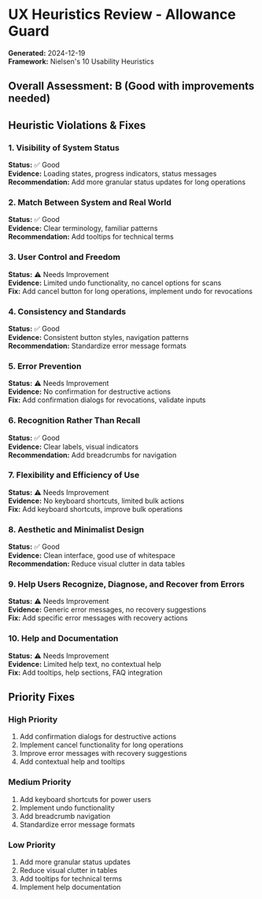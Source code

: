 # UX Heuristics Review - Allowance Guard

**Generated:** 2024-12-19  
**Framework:** Nielsen's 10 Usability Heuristics

## Overall Assessment: B (Good with improvements needed)

## Heuristic Violations & Fixes

### 1. Visibility of System Status
**Status:** ✅ Good  
**Evidence:** Loading states, progress indicators, status messages  
**Recommendation:** Add more granular status updates for long operations

### 2. Match Between System and Real World
**Status:** ✅ Good  
**Evidence:** Clear terminology, familiar patterns  
**Recommendation:** Add tooltips for technical terms

### 3. User Control and Freedom
**Status:** ⚠️ Needs Improvement  
**Evidence:** Limited undo functionality, no cancel options for scans  
**Fix:** Add cancel button for long operations, implement undo for revocations

### 4. Consistency and Standards
**Status:** ✅ Good  
**Evidence:** Consistent button styles, navigation patterns  
**Recommendation:** Standardize error message formats

### 5. Error Prevention
**Status:** ⚠️ Needs Improvement  
**Evidence:** No confirmation for destructive actions  
**Fix:** Add confirmation dialogs for revocations, validate inputs

### 6. Recognition Rather Than Recall
**Status:** ✅ Good  
**Evidence:** Clear labels, visual indicators  
**Recommendation:** Add breadcrumbs for navigation

### 7. Flexibility and Efficiency of Use
**Status:** ⚠️ Needs Improvement  
**Evidence:** No keyboard shortcuts, limited bulk actions  
**Fix:** Add keyboard shortcuts, improve bulk operations

### 8. Aesthetic and Minimalist Design
**Status:** ✅ Good  
**Evidence:** Clean interface, good use of whitespace  
**Recommendation:** Reduce visual clutter in data tables

### 9. Help Users Recognize, Diagnose, and Recover from Errors
**Status:** ⚠️ Needs Improvement  
**Evidence:** Generic error messages, no recovery suggestions  
**Fix:** Add specific error messages with recovery actions

### 10. Help and Documentation
**Status:** ⚠️ Needs Improvement  
**Evidence:** Limited help text, no contextual help  
**Fix:** Add tooltips, help sections, FAQ integration

## Priority Fixes

### High Priority
1. Add confirmation dialogs for destructive actions
2. Implement cancel functionality for long operations
3. Improve error messages with recovery suggestions
4. Add contextual help and tooltips

### Medium Priority
1. Add keyboard shortcuts for power users
2. Implement undo functionality
3. Add breadcrumb navigation
4. Standardize error message formats

### Low Priority
1. Add more granular status updates
2. Reduce visual clutter in tables
3. Add tooltips for technical terms
4. Implement help documentation

